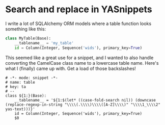 # Search and replace in YASnippets

I write a lot of SQLAlchemy ORM models where a table function looks something
like this:

```python
class MyTable(Base):
    __tablename__ = 'my_table'
    id = Column(Integer, Sequence('wids'), primary_key=True)
```

This seemed like a great use for a snippet, and I wanted to also handle
converting the CamelCase class name to a lowercase table name. Here's what I
(finally) came up with. Get a load of those backslashes!

```
# -*- mode: snippet -*-
# name: table
# key: ta
# --
class ${1:}(Base):
    __tablename__ = '${1:$(let* ((case-fold-search nil)) (downcase (replace-regexp-in-string "\\\\(.\\\\)\\\\([A-Z]\\\\)" "\\\\1_\\\\2" yas-text)))}'
    id = Column(Integer, Sequence('wids'), primary_key=True)
    $0
```
